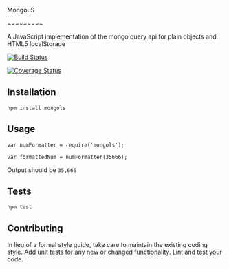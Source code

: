 
MongoLS

=========

A JavaScript implementation of the mongo query api for plain objects and HTML5 localStorage

[![Build Status](https://travis-ci.org/belteshazzar/MongoLS.svg?branch=master)](https://travis-ci.org/belteshazzar/MongoLS)

[![Coverage Status](https://coveralls.io/repos/github/belteshazzar/MongoLS/badge.svg?branch=master)](https://coveralls.io/github/belteshazzar/MongoLS?branch=master)

## Installation

  `npm install mongols`

## Usage

    var numFormatter = require('mongols');

    var formattedNum = numFormatter(35666);
  
  
  Output should be `35,666`


## Tests

  `npm test`

## Contributing

In lieu of a formal style guide, take care to maintain the existing coding style. Add unit tests for any new or changed functionality. Lint and test your code.